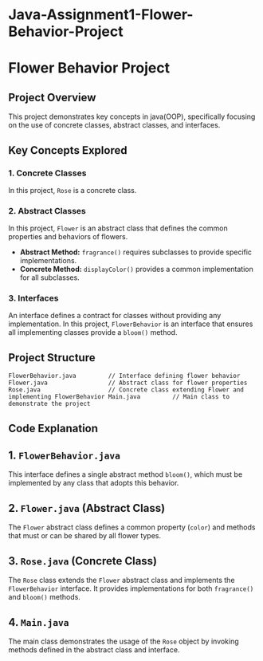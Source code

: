 # Java-Assignment1-Flower-Behavior-Project
# Flower Behavior Project

## Project Overview
This project demonstrates key concepts in java(OOP), specifically focusing on the use of concrete classes, abstract classes, and interfaces.

## Key Concepts Explored
### 1. **Concrete Classes**
In this project, `Rose` is a concrete class.

### 2. **Abstract Classes**
In this project, `Flower` is an abstract class that defines the common properties and behaviors of flowers.
- **Abstract Method:** `fragrance()` requires subclasses to provide specific implementations.
- **Concrete Method:** `displayColor()` provides a common implementation for all subclasses.

### 3. **Interfaces**
An interface defines a contract for classes without providing any implementation. In this project, `FlowerBehavior` is an interface that ensures all implementing classes provide a `bloom()` method.

## Project Structure
``
FlowerBehavior.java         // Interface defining flower behavior
Flower.java                 // Abstract class for flower properties
Rose.java                   // Concrete class extending Flower and implementing FlowerBehavior
Main.java         // Main class to demonstrate the project
``

## Code Explanation

## 1. `FlowerBehavior.java`
This interface defines a single abstract method `bloom()`, which must be implemented by any class that adopts this behavior.

## 2. `Flower.java` (Abstract Class)
The `Flower` abstract class defines a common property (`color`) and methods that must or can be shared by all flower types.

## 3. `Rose.java` (Concrete Class)
The `Rose` class extends the `Flower` abstract class and implements the `FlowerBehavior` interface. It provides implementations for both `fragrance()` and `bloom()` methods.

## 4. `Main.java`
The main class demonstrates the usage of the `Rose` object by invoking methods defined in the abstract class and interface.



